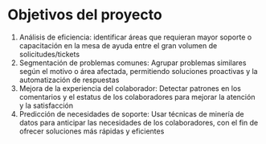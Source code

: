 # Objetivos del proyecto
1. Análisis de eficiencia: identificar áreas que requieran mayor soporte o capacitación en la mesa de ayuda entre el gran volumen de solicitudes/tickets
2. Segmentación de problemas comunes:  Agrupar problemas similares según el motivo o área afectada, permitiendo soluciones proactivas y la automatización de respuestas
3. Mejora de la experiencia del colaborador: Detectar patrones en los comentarios y el estatus de los colaboradores para mejorar la atención y la satisfacción
4. Predicción de necesidades de soporte: Usar técnicas de minería de datos para anticipar las necesidades de los colaboradores, con el fin de ofrecer soluciones más rápidas y eficientes
